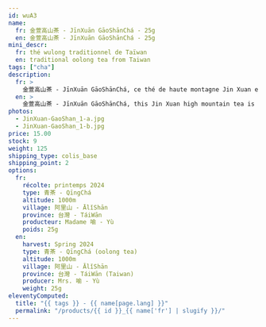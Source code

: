 ```yaml
---
id: wuA3
name:
  fr: 金萱高山茶 - JīnXuān GāoShānChá - 25g
  en: 金萱高山茶 - JīnXuān GāoShānChá - 25g
mini_descr:
  fr: thé wulong traditionnel de Taïwan
  en: traditional oolong tea from Taiwan
tags: ["cha"]
description:
  fr: >
    金萱高山茶 - JīnXuān GāoShānChá, ce thé de haute montagne Jin Xuan est cultivé à partir de la variété Jin Xuan, plantée dans les régions montagneuses du centre de Taïwan à une altitude de 1 000 mètres.<!--more--> Ce thé possède le parfum élégant unique de l’osmanthus propre à la variété Jin Xuan, ainsi que des arômes particuliers liés à son environnement de haute altitude, tels que des notes minérales, rocailleuses et fraîches. Il y a quarante ans, Madame Yu et son mari, passionnés par le thé, ont renoncé à des salaires avantageux en ville pour se consacrer entièrement à la culture et à la production de thé. Ces dernières années, leurs enfants ont également commencé à rejoindre les rangs des producteurs de thé, perpétuant ainsi la vocation familiale.
  en: >
    金萱高山茶 - JīnXuān GāoShānChá, this Jin Xuan high mountain tea is cultivated from the Jin Xuan variety, planted in the mountainous regions of central Taiwan at an altitude of 1,000 meters.<!--more--> This tea possesses the unique elegant fragrance of osmanthus characteristic of the Jin Xuan variety, as well as distinctive aromas related to its high-altitude environment, such as mineral, rocky, and fresh notes. Forty years ago, Mrs. Yu and her husband, passionate about tea, gave up lucrative salaries in the city to fully dedicate themselves to tea cultivation and production. In recent years, their children have also begun to join the ranks of tea producers, thereby continuing the family vocation.
photos:
  - JinXuan-GaoShan_1-a.jpg
  - JinXuan-GaoShan_1-b.jpg
price: 15.00
stock: 9
weight: 125
shipping_type: colis_base
shipping_point: 2
options:
  fr:
    récolte: printemps 2024
    type: 青茶 - QīngChá
    altitude: 1000m
    village: 阿里山 - ĀlǐShān
    province: 台灣 - TáiWān
    producteur: Madame 喻 - Yù
    poids: 25g
  en:
    harvest: Spring 2024
    type: 青茶 - QīngChá (oolong tea)
    altitude: 1000m
    village: 阿里山 - ĀlǐShān
    province: 台灣 - TáiWān (Taiwan)
    producer: Mrs. 喻 - Yù
    weight: 25g
eleventyComputed:
  title: "{{ tags }} - {{ name[page.lang] }}"
  permalink: "/products/{{ id }}_{{ name['fr'] | slugify }}/"
---
```

